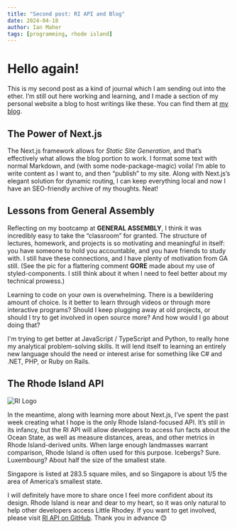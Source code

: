 ```yaml
---
title: "Second post: RI API and Blog"
date: 2024-04-18
author: Ian Maher
tags: [programming, rhode island]
---
```


# Hello again!

This is my second post as a kind of journal which I am sending out into the ether. I’m still out here working and learning, and I made a section of my personal website a blog to host writings like these. You can find them at [my blog](https://ianpmaher.com/blog/).

## The Power of Next.js

The Next.js framework allows for *Static Site Generation*, and that’s effectively what allows the blog portion to work. I format some text with normal Markdown, and (with some node-package-magic) voila! I’m able to write content as I want to, and then “publish” to my site. Along with Next.js’s elegant solution for dynamic routing, I can keep everything local and now I have an SEO-friendly archive of my thoughts. Neat!

## Lessons from General Assembly

Reflecting on my bootcamp at **GENERAL ASSEMBLY**, I think it was incredibly easy to take the “classroom” for granted. The structure of lectures, homework, and projects is so motivating and meaningful in itself: you have someone to hold you accountable, and you have friends to study with. I still have these connections, and I have plenty of motivation from GA still. (See the pic for a flattering comment **GORE** made about my use of styled-components. I still think about it when I need to feel better about my technical prowess.)

Learning to code on your own is overwhelming. There is a bewildering amount of choice. Is it better to learn through videos or through more interactive programs? Should I keep plugging away at old projects, or should I try to get involved in open source more? And how would I go about doing that?

I'm trying to get better at JavaScript / TypeScript and Python, to really hone my analytical problem-solving skills. It will lend itself to learning an entirely new language should the need or interest arise for something like C# and .NET, PHP, or Ruby on Rails.

## The Rhode Island API

![RI Logo]()

In the meantime, along with learning more about Next.js, I’ve spent the past week creating what I hope is the only Rhode Island-focused API. It’s still in its infancy, but the RI API will allow developers to access fun facts about the Ocean State, as well as measure distances, areas, and other metrics in Rhode Island-derived units. When large enough landmasses warrant comparison, Rhode Island is often used for this purpose. Icebergs? Sure. Luxembourg? About half the size of the smallest state.

Singapore is listed at 283.5 square miles, and so Singapore is about 1/5 the area of America’s smallest state.

I will definitely have more to share once I feel more confident about its design. Rhode Island is near and dear to my heart, so it was only natural to help other developers access Little Rhodey. If you want to get involved, please visit [RI API on GitHub](https://github.com/ianpmaher/ri-api). Thank you in advance 😊

